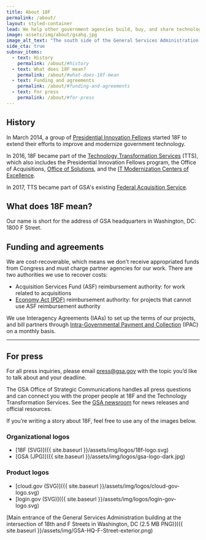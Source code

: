 ```yaml
---
title: About 18F
permalink: /about/
layout: styled-container
lead: We help other government agencies build, buy, and share technology products. 18F is a team of designers, software engineers, strategists, and product managers within the General Services Administration. We collaborate with other agencies to fix technical problems, build products, and improve public service through technology.
image: assets/img/about/gsahq.jpg
image_alt_text: "The south side of the General Services Administration building in Washington, DC as seen from Rawlins Park"
side_cta: true
subnav_items:
  - text: History
    permalink: /about/#history
  - text: What does 18F mean?
    permalink: /about/#what-does-18f-mean
  - text: Funding and agreements
    permalink: /about/#funding-and-agreements
  - text: For press
    permalink: /about/#for-press
---
```


## History

In March 2014, a group of [Presidential Innovation Fellows](https://presidentialinnovationfellows.gov/) started 18F to extend their efforts to improve and modernize government technology.

In 2016, 18F became part of the [Technology Transformation Services](https://tts.gsa.gov/) (TTS), which also includes the Presidential Innovation Fellows program, the Office of Acquisitions, [Office of Solutions](https://handbook.tts.gsa.gov/office-of-solutions/), and the [IT Modernization Centers of Excellence](https://coe.gsa.gov/). 

In 2017, TTS became part of GSA's existing [Federal Acquisition Service](https://www.gsa.gov/about-us/organization/federal-acquisition-service).

## What does 18F mean?

Our name is short for the address of GSA headquarters in Washington, DC: 1800 F Street.

## Funding and agreements

We are cost-recoverable, which means we don't receive appropriated funds from Congress and must charge partner agencies for our work. There are two authorities we use to recover costs:

- Acquisition Services Fund (ASF) reimbursement authority: for work related to acquisitions
- [Economy Act (PDF)](http://www.gc.noaa.gov/documents/mou-economyact.pdf) reimbursement authority: for projects that cannot use ASF reimbursement authority

We use Interagency Agreements (IAAs) to set up the terms of our projects, and bill partners through [Intra-Governmental Payment and Collection](https://www.fiscal.treasury.gov/fsservices/gov/acctg/ipac/ipac_home.htm) (IPAC) on a monthly basis.

-----
## For press

For all press inquiries, please email [press@gsa.gov](mailto:press@gsa.gov?Subject=18F%20Media%20Query) with the topic you’d like to talk about and your deadline.

The GSA Office of Strategic Communications handles all press questions and can connect you with the proper people at 18F and the Technology Transformation Services. See the [GSA newsroom](https://www.gsa.gov/about-us/newsroom?topnav=about-us) for news releases and official resources.

If you’re writing a story about 18F, feel free to use any of the images below.

### Organizational logos
  - [18F (SVG)]({{ site.baseurl }}/assets/img/logos/18f-logo.svg)
  - [GSA (JPG)]({{ site.baseurl }}/assets/img/logos/gsa-logo-dark.jpg)

### Product logos
  - [cloud.gov (SVG)]({{ site.baseurl }}/assets/img/logos/cloud-gov-logo.svg)
  - [login.gov (SVG)]({{ site.baseurl }}/assets/img/logos/login-gov-logo.svg)

[Main entrance of the General Services Administration building at the intersection of 18th and F Streets in Washington, DC (2.5 MB PNG)]({{ site.baseurl }}/assets/img/GSA-HQ-F-Street-exterior.png)
